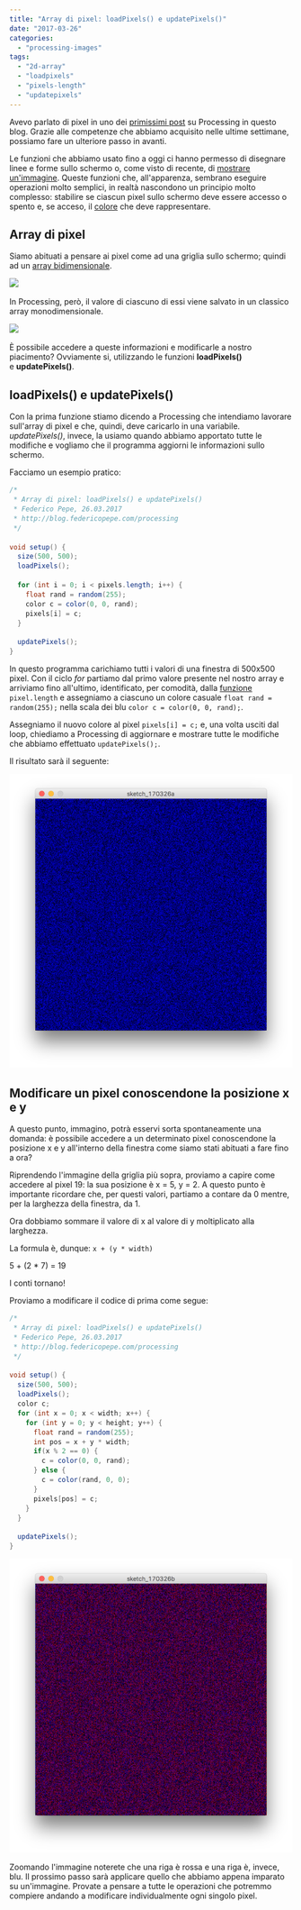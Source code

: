 ```yaml
---
title: "Array di pixel: loadPixels() e updatePixels()"
date: "2017-03-26"
categories: 
  - "processing-images"
tags: 
  - "2d-array"
  - "loadpixels"
  - "pixels-length"
  - "updatepixels"
---
```


Avevo parlato di pixel in uno dei [primissimi post](https://blog.federicopepe.com/2015/07/schermo-pixel-e-linee/) su Processing in questo blog. Grazie alle competenze che abbiamo acquisito nelle ultime settimane, possiamo fare un ulteriore passo in avanti.

Le funzioni che abbiamo usato fino a oggi ci hanno permesso di disegnare linee e forme sullo schermo o, come visto di recente, di [mostrare un'immagine](https://blog.federicopepe.com/2017/03/utilizzare-immagini-in-processing/). Queste funzioni che, all'apparenza, sembrano eseguire operazioni molto semplici, in realtà nascondono un principio molto complesso: stabilire se ciascun pixel sullo schermo deve essere accesso o spento e, se acceso, il [colore](https://blog.federicopepe.com/2015/08/colori-rgb/) che deve rappresentare.

## Array di pixel

Siamo abituati a pensare ai pixel come ad una griglia sullo schermo; quindi ad un [array bidimensionale](https://blog.federicopepe.com/2016/07/2d-perlin-noise/).

![](/assets/images/Processing-Pixel-Array-1d.jpg)

In Processing, però, il valore di ciascuno di essi viene salvato in un classico array monodimensionale.

![](/assets/images/Processing-Pixel-Array-monodimensionale-2.jpg)

È possibile accedere a queste informazioni e modificarle a nostro piacimento? Ovviamente si, utilizzando le funzioni **loadPixels()** e **updatePixels()**.

## loadPixels() e updatePixels()

Con la prima funzione stiamo dicendo a Processing che intendiamo lavorare sull'array di pixel e che, quindi, deve caricarlo in una variabile. _updatePixels()_, invece, la usiamo quando abbiamo apportato tutte le modifiche e vogliamo che il programma aggiorni le informazioni sullo schermo.

Facciamo un esempio pratico:

```java
/*
 * Array di pixel: loadPixels() e updatePixels()
 * Federico Pepe, 26.03.2017
 * http://blog.federicopepe.com/processing
 */

void setup() {
  size(500, 500);
  loadPixels();  
 
  for (int i = 0; i < pixels.length; i++) {
    float rand = random(255);
    color c = color(0, 0, rand);
    pixels[i] = c;
  }
  
  updatePixels();
}
```

In questo programma carichiamo tutti i valori di una finestra di 500x500 pixel. Con il ciclo _for_ partiamo dal primo valore presente nel nostro array e arriviamo fino all'ultimo, identificato, per comodità, dalla [funzione](https://blog.federicopepe.com/2016/01/array/) `pixel.length` e assegniamo a ciascuno un colore casuale `float rand = random(255);` nella scala dei blu `color c = color(0, 0, rand);`.

Assegniamo il nuovo colore al pixel `pixels[i] = c;` e, una volta usciti dal loop, chiediamo a Processing di aggiornare e mostrare tutte le modifiche che abbiamo effettuato `updatePixels();`.

Il risultato sarà il seguente:

![Pixel Array Blu](/assets/images/Processing-Pixel-Array-Blu-988x1024.png)

## Modificare un pixel conoscendone la posizione x e y

A questo punto, immagino, potrà esservi sorta spontaneamente una domanda: è possibile accedere a un determinato pixel conoscendone la posizione x e y all'interno della finestra come siamo stati abituati a fare fino a ora?

Riprendendo l'immagine della griglia più sopra, proviamo a capire come accedere al pixel 19: la sua posizione è x = 5, y = 2. A questo punto è importante ricordare che, per questi valori, partiamo a contare da 0 mentre, per la larghezza della finestra, da 1.

Ora dobbiamo sommare il valore di x al valore di y moltiplicato alla larghezza.

La formula è, dunque: `x + (y * width)`

5 + (2 \* 7) = 19

I conti tornano!

Proviamo a modificare il codice di prima come segue:

```java
/*
 * Array di pixel: loadPixels() e updatePixels()
 * Federico Pepe, 26.03.2017
 * http://blog.federicopepe.com/processing
 */

void setup() {
  size(500, 500);
  loadPixels();  
  color c;
  for (int x = 0; x < width; x++) {
    for (int y = 0; y < height; y++) {
      float rand = random(255);
      int pos = x + y * width;
      if(x % 2 == 0) {
        c = color(0, 0, rand);
      } else {
        c = color(rand, 0, 0);
      }
      pixels[pos] = c;
    }
  }
  
  updatePixels();
}
```

![](/assets/images/Processing-loadPixels-updatePixels-example-2-988x1024.png)

Zoomando l'immagine noterete che una riga è rossa e una riga è, invece, blu. Il prossimo passo sarà applicare quello che abbiamo appena imparato su un'immagine. Provate a pensare a tutte le operazioni che potremmo compiere andando a modificare individualmente ogni singolo pixel.
